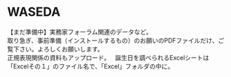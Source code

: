# WASEDA
【まだ準備中】実務家フォーラム関連のデータなど。  
取り急ぎ、事前準備（インストールするもの）のお願いのPDFファイルだけ、ご覧下さい。よろしくお願いします。  
正規表現関係の資料もアップロード。  
誕生日を調べられるExcelシートは「Excelその１」のファイル名で、「Excel」フォルダの中に。  
